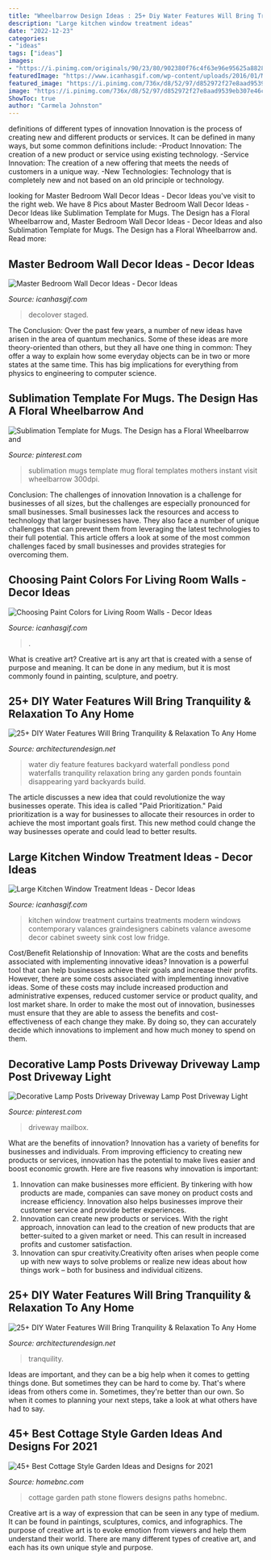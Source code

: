 ```yaml
---
title: "Wheelbarrow Design Ideas : 25+ Diy Water Features Will Bring Tranquility &amp; Relaxation To Any Home"
description: "Large kitchen window treatment ideas"
date: "2022-12-23"
categories:
- "ideas"
tags: ["ideas"]
images:
- "https://i.pinimg.com/originals/90/23/80/902380f76c4f63e96e95625a8828993d.jpg"
featuredImage: "https://www.icanhasgif.com/wp-content/uploads/2016/01/Master-Bedroom-Wall-Decor-Ideas-1024x765.jpg"
featured_image: "https://i.pinimg.com/736x/d8/52/97/d852972f27e8aad9539eb307e46c7b53.jpg"
image: "https://i.pinimg.com/736x/d8/52/97/d852972f27e8aad9539eb307e46c7b53.jpg"
ShowToc: true
author: "Carmela Johnston"
---
```



definitions of different types of innovation
Innovation is the process of creating new and different products or services. It can be defined in many ways, but some common definitions include: 
-Product Innovation: The creation of a new product or service using existing technology.
-Service Innovation: The creation of a new offering that meets the needs of customers in a unique way.
-New Technologies: Technology that is completely new and not based on an old principle or technology.

	

		
looking for Master Bedroom Wall Decor Ideas - Decor Ideas you've visit to the right web. We have 8 Pics about Master Bedroom Wall Decor Ideas - Decor Ideas like Sublimation Template for Mugs. The Design has a Floral Wheelbarrow and, Master Bedroom Wall Decor Ideas - Decor Ideas and also Sublimation Template for Mugs. The Design has a Floral Wheelbarrow and. Read more:
		
    
## Master Bedroom Wall Decor Ideas - Decor Ideas

<img loading=lazy src="https://www.icanhasgif.com/wp-content/uploads/2016/01/Master-Bedroom-Wall-Decor-Ideas-1024x765.jpg" onerror="this.onerror=null;this.src='https://tse3.mm.bing.net/th?id=OIP.DZh9cCui14Hv6LD5sh7s-gHaFi&amp;pid=15.1';" alt="Master Bedroom Wall Decor Ideas - Decor Ideas">

_Source: icanhasgif.com_

>decolover staged. 

	

The Conclusion:
Over the past few years, a number of new ideas have arisen in the area of quantum mechanics. Some of these ideas are more theory-oriented than others, but they all have one thing in common: They offer a way to explain how some everyday objects can be in two or more states at the same time. This has big implications for everything from physics to engineering to computer science.

    
## Sublimation Template For Mugs. The Design Has A Floral Wheelbarrow And

<img loading=lazy src="https://i.pinimg.com/originals/90/23/80/902380f76c4f63e96e95625a8828993d.jpg" onerror="this.onerror=null;this.src='https://tse2.mm.bing.net/th?id=OIP.5yUzTq7xT5OTwNb6umTqzQHaF7&amp;pid=15.1';" alt="Sublimation Template for Mugs. The Design has a Floral Wheelbarrow and">

_Source: pinterest.com_

>sublimation mugs template mug floral templates mothers instant visit wheelbarrow 300dpi. 

	

Conclusion: The challenges of innovation
Innovation is a challenge for businesses of all sizes, but the challenges are especially pronounced for small businesses. Small businesses lack the resources and access to technology that larger businesses have. They also face a number of unique challenges that can prevent them from leveraging the latest technologies to their full potential. This article offers a look at some of the most common challenges faced by small businesses and provides strategies for overcoming them.

    
## Choosing Paint Colors For Living Room Walls - Decor Ideas

<img loading=lazy src="https://www.icanhasgif.com/wp-content/uploads/2016/01/Choosing-Paint-Colors-for-Living-Room-Walls.jpg" onerror="this.onerror=null;this.src='https://tse3.mm.bing.net/th?id=OIP.ua9G_CP9JHJKWLBPLd3ySQHaFj&amp;pid=15.1';" alt="Choosing Paint Colors for Living Room Walls - Decor Ideas">

_Source: icanhasgif.com_

>. 

	

What is creative art?
Creative art is any art that is created with a sense of purpose and meaning. It can be done in any medium, but it is most commonly found in painting, sculpture, and poetry.

    
## 25+ DIY Water Features Will Bring Tranquility &amp; Relaxation To Any Home

<img loading=lazy src="http://cdn.architecturendesign.net/wp-content/uploads/2015/07/AD-DIY-Water-Feature-Ideas-17.jpg" onerror="this.onerror=null;this.src='https://tse2.mm.bing.net/th?id=OIP.yv4zRQzKltMRF3md1R-zYQHaFt&amp;pid=15.1';" alt="25+ DIY Water Features Will Bring Tranquility &amp; Relaxation To Any Home">

_Source: architecturendesign.net_

>water diy feature features backyard waterfall pondless pond waterfalls tranquility relaxation bring any garden ponds fountain disappearing yard backyards build. 

	

The article discusses a new idea that could revolutionize the way businesses operate. This idea is called "Paid Prioritization." Paid prioritization is a way for businesses to allocate their resources in order to achieve the most important goals first. This new method could change the way businesses operate and could lead to better results.

    
## Large Kitchen Window Treatment Ideas - Decor Ideas

<img loading=lazy src="https://www.icanhasgif.com/wp-content/uploads/2015/02/Large-Kitchen-Window-Treatment-Ideas.jpg" onerror="this.onerror=null;this.src='https://tse3.mm.bing.net/th?id=OIP.y1gdPFIJssJPah0vbQ0TxwHaE7&amp;pid=15.1';" alt="Large Kitchen Window Treatment Ideas - Decor Ideas">

_Source: icanhasgif.com_

>kitchen window treatment curtains treatments modern windows contemporary valances graindesigners cabinets valance awesome decor cabinet sweety sink cost low fridge. 

	

Cost/Benefit Relationship of Innovation: What are the costs and benefits associated with implementing innovative ideas?
Innovation is a powerful tool that can help businesses achieve their goals and increase their profits. However, there are some costs associated with implementing innovative ideas. Some of these costs may include increased production and administrative expenses, reduced customer service or product quality, and lost market share. In order to make the most out of innovation, businesses must ensure that they are able to assess the benefits and cost-effectiveness of each change they make. By doing so, they can accurately decide which innovations to implement and how much money to spend on them.

    
## Decorative Lamp Posts Driveway Driveway Lamp Post Driveway Light

<img loading=lazy src="https://i.pinimg.com/736x/d8/52/97/d852972f27e8aad9539eb307e46c7b53.jpg" onerror="this.onerror=null;this.src='https://tse1.mm.bing.net/th?id=OIP.cHIotB2qxq_EEsUYj4hKJAAAAA&amp;pid=15.1';" alt="Decorative Lamp Posts Driveway Driveway Lamp Post Driveway Light">

_Source: pinterest.com_

>driveway mailbox. 

	

What are the benefits of innovation?
Innovation has a variety of benefits for businesses and individuals. From improving efficiency to creating new products or services, innovation has the potential to make lives easier and boost economic growth. Here are five reasons why innovation is important: 
1. Innovation can make businesses more efficient. By tinkering with how products are made, companies can save money on product costs and increase efficiency. Innovation also helps businesses improve their customer service and provide better experiences. 
2. Innovation can create new products or services. With the right approach, innovation can lead to the creation of new products that are better-suited to a given market or need. This can result in increased profits and customer satisfaction. 
3. Innovation can spur creativity.Creativity often arises when people come up with new ways to solve problems or realize new ideas about how things work – both for business and individual citizens.

    
## 25+ DIY Water Features Will Bring Tranquility &amp; Relaxation To Any Home

<img loading=lazy src="https://cdn.architecturendesign.net/wp-content/uploads/2015/07/AD-DIY-Water-Feature-Ideas-12.jpg" onerror="this.onerror=null;this.src='https://tse3.mm.bing.net/th?id=OIP.rAMAQYSVxwEfOb6y5oNk-wHaGi&amp;pid=15.1';" alt="25+ DIY Water Features Will Bring Tranquility &amp; Relaxation To Any Home">

_Source: architecturendesign.net_

>tranquility. 

	

Ideas are important, and they can be a big help when it comes to getting things done. But sometimes they can be hard to come by. That's where ideas from others come in. Sometimes, they're better than our own. So when it comes to planning your next steps, take a look at what others have had to say.

    
## 45+ Best Cottage Style Garden Ideas And Designs For 2021

<img loading=lazy src="https://homebnc.com/homeimg/2018/02/31-cottage-style-garden-ideas-homebnc.jpg" onerror="this.onerror=null;this.src='https://tse1.mm.bing.net/th?id=OIP.UAYsjJPquTNtB2OjyWpJ5QHaLH&amp;pid=15.1';" alt="45+ Best Cottage Style Garden Ideas and Designs for 2021">

_Source: homebnc.com_

>cottage garden path stone flowers designs paths homebnc. 

	

Creative art is a way of expression that can be seen in any type of medium. It can be found in paintings, sculptures, comics, and infographics. The purpose of creative art is to evoke emotion from viewers and help them understand their world. There are many different types of creative art, and each has its own unique style and purpose.

